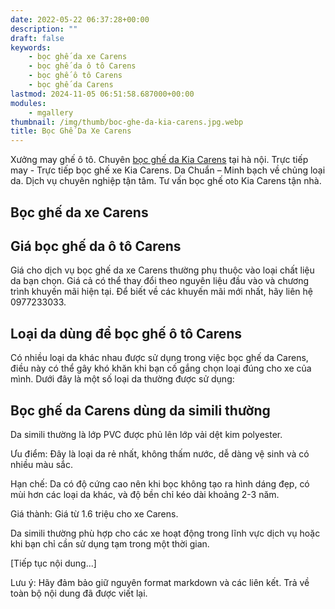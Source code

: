 ```yaml
---
date: 2022-05-22 06:37:28+00:00
description: ""
draft: false
keywords:
    - bọc ghế da xe Carens
    - bọc ghế da ô tô Carens
    - bọc ghế ô tô Carens
    - bọc ghế da Carens
lastmod: 2024-11-05 06:51:58.687000+00:00
modules:
    - mgallery
thumbnail: /img/thumb/boc-ghe-da-kia-carens.jpg.webp
title: Bọc Ghế Da Xe Carens
---
```


Xưởng may ghế ô tô. Chuyên [bọc ghế da Kia Carens](https://bocgheoto.vn/kia/boc-ghe-da-xe-kia-carens.html/) tại hà nội. Trực tiếp may - Trực tiếp bọc ghế xe Kia Carens. Da Chuẩn – Minh bạch về chủng loại da. Dịch vụ chuyên nghiệp tận tâm. Tư vấn bọc ghế oto Kia Carens tận nhà.

## Bọc ghế da xe Carens

## Giá bọc ghế da ô tô Carens

Giá cho dịch vụ bọc ghế da xe Carens thường phụ thuộc vào loại chất liệu da bạn chọn. Giá cả có thể thay đổi theo nguyên liệu đầu vào và chương trình khuyến mãi hiện tại. Để biết về các khuyến mãi mới nhất, hãy liên hệ 0977233033.

## Loại da dùng để bọc ghế ô tô Carens

Có nhiều loại da khác nhau được sử dụng trong việc bọc ghế da Carens, điều này có thể gây khó khăn khi bạn cố gắng chọn loại đúng cho xe của mình. Dưới đây là một số loại da thường được sử dụng:

## Bọc ghế da Carens dùng da simili thường

Da simili thường là lớp PVC được phủ lên lớp vải dệt kim polyester.

Ưu điểm: Đây là loại da rẻ nhất, không thấm nước, dễ dàng vệ sinh và có nhiều màu sắc.

Hạn chế: Da có độ cứng cao nên khi bọc không tạo ra hình dáng đẹp, có mùi hơn các loại da khác, và độ bền chỉ kéo dài khoảng 2-3 năm.

Giá thành: Giá từ 1.6 triệu cho xe Carens.

Da simili thường phù hợp cho các xe hoạt động trong lĩnh vực dịch vụ hoặc khi bạn chỉ cần sử dụng tạm trong một thời gian.

[Tiếp tục nội dung...]

Lưu ý: Hãy đảm bảo giữ nguyên format markdown và các liên kết. Trả về toàn bộ nội dung đã được viết lại.